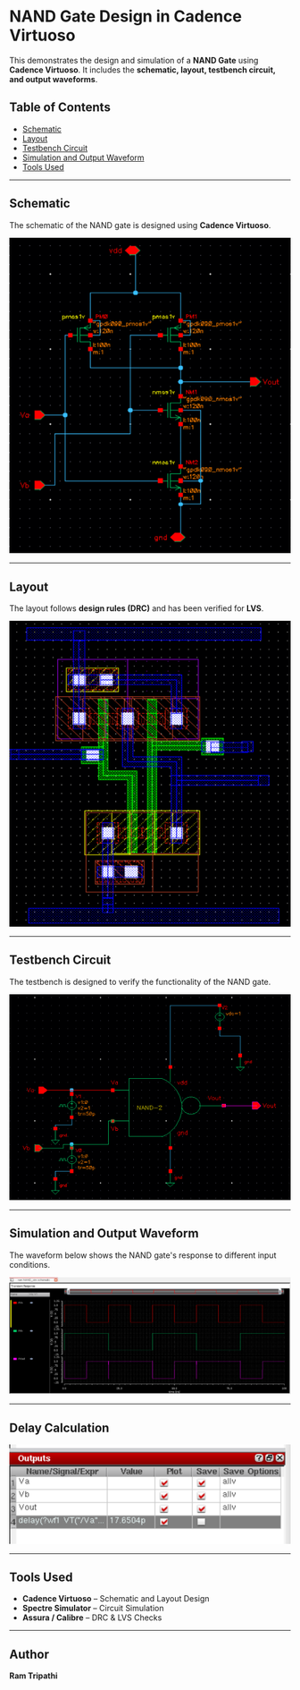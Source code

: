 # NAND Gate Design in Cadence Virtuoso  

This demonstrates the design and simulation of a **NAND Gate** using **Cadence Virtuoso**. It includes the **schematic, layout, testbench circuit, and output waveforms**.  

## Table of Contents  
- [Schematic](#schematic)  
- [Layout](#layout)  
- [Testbench Circuit](#testbench-circuit)  
- [Simulation and Output Waveform](#simulation-and-output-waveform)  
- [Tools Used](#tools-used)  

---

## Schematic  
The schematic of the NAND gate is designed using **Cadence Virtuoso**.  

![Schematic](NAND_GATE_SCHEMATIC.png)  

---

## Layout  
The layout follows **design rules (DRC)** and has been verified for **LVS**.  

![Layout](Layout_NAND.png)  

---

## Testbench Circuit  
The testbench is designed to verify the functionality of the NAND gate.  

![Testbench](NAND_Test-bench.png)  

---

## Simulation and Output Waveform  
The waveform below shows the NAND gate's response to different input conditions.  

![Output Waveform](Transient_Response_NAND.png)  

---
## Delay Calculation  
  

![Delay_Calculations](Delay_Calc_NAND.png)  

---


## Tools Used  
- **Cadence Virtuoso** – Schematic and Layout Design  
- **Spectre Simulator** – Circuit Simulation  
- **Assura / Calibre** – DRC & LVS Checks  

---

## Author  
**Ram Tripathi**  
